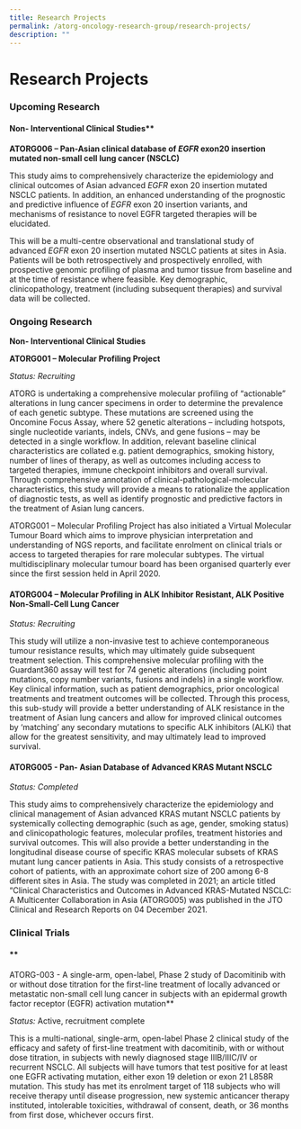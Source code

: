 ```yaml
---
title: Research Projects
permalink: /atorg-oncology-research-group/research-projects/
description: ""
---
```

**Research Projects**
=====================

### Upcoming Research


#### Non- Interventional Clinical Studies**

**ATORG006 – Pan-Asian clinical database of _EGFR_ exon20 insertion mutated non-small cell lung cancer (NSCLC)**

This study aims to comprehensively characterize the epidemiology and clinical outcomes of Asian advanced _EGFR_ exon 20 insertion mutated NSCLC patients. In addition, an enhanced understanding of the prognostic and predictive influence of _EGFR_ exon 20 insertion variants, and mechanisms of resistance to novel EGFR targeted therapies will be elucidated.

This will be a multi-centre observational and translational study of advanced _EGFR_ exon 20 insertion mutated NSCLC patients at sites in Asia. Patients will be both retrospectively and prospectively enrolled, with prospective genomic profiling of plasma and tumor tissue from baseline and at the time of resistance where feasible. Key demographic, clinicopathology, treatment (including subsequent therapies) and survival data will be collected.

###  Ongoing Research

**Non- Interventional Clinical Studies**

**ATORG001 – Molecular Profiling Project**

_Status: Recruiting_

ATORG is undertaking a comprehensive molecular profiling of “actionable” alterations in lung cancer specimens in order to determine the prevalence of each genetic subtype. These mutations are screened using the Oncomine Focus Assay, where 52 genetic alterations – including hotspots, single nucleotide variants, indels, CNVs, and gene fusions – may be detected in a single workflow. In addition, relevant baseline clinical characteristics are collated e.g. patient demographics, smoking history, number of lines of therapy, as well as outcomes including access to targeted therapies, immune checkpoint inhibitors and overall survival. Through comprehensive annotation of clinical-pathological-molecular characteristics, this study will provide a means to rationalize the application of diagnostic tests, as well as identify prognostic and predictive factors in the treatment of Asian lung cancers.

ATORG001 – Molecular Profiling Project has also initiated a Virtual Molecular Tumour Board which aims to improve physician interpretation and understanding of NGS reports, and facilitate enrolment on clinical trials or access to targeted therapies for rare molecular subtypes. The virtual multidisciplinary molecular tumour board has been organised quarterly ever since the first session held in April 2020.

#### **ATORG004 – Molecular Profiling in ALK Inhibitor Resistant, ALK Positive Non-Small-Cell Lung Cancer**

_Status: Recruiting_

This study will utilize a non-invasive test to achieve contemporaneous tumour resistance results, which may ultimately guide subsequent treatment selection. This comprehensive molecular profiling with the Guardant360 assay will test for 74 genetic alterations (including point mutations, copy number variants, fusions and indels) in a single workflow. Key clinical information, such as patient demographics, prior oncological treatments and treatment outcomes will be collected. Through this process, this sub-study will provide a better understanding of ALK resistance in the treatment of Asian lung cancers and allow for improved clinical outcomes by ‘matching’ any secondary mutations to specific ALK inhibitors (ALKi) that allow for the greatest sensitivity, and may ultimately lead to improved survival.

#### **ATORG005 - Pan- Asian Database of Advanced KRAS Mutant NSCLC**

_Status: Completed_

This study aims to comprehensively characterize the epidemiology and clinical management of Asian advanced KRAS mutant NSCLC patients by systemically collecting demographic (such as age, gender, smoking status) and clinicopathologic features, molecular profiles, treatment histories and survival outcomes. This will also provide a better understanding in the longitudinal disease course of specific KRAS molecular subsets of KRAS mutant lung cancer patients in Asia. This study consists of a retrospective cohort of patients, with an approximate cohort size of 200 among 6-8 different sites in Asia. The study was completed in 2021; an article titled “Clinical Characteristics and Outcomes in Advanced KRAS-Mutated NSCLC: A Multicenter Collaboration in Asia (ATORG005) was published in the JTO Clinical and Research Reports on 04 December 2021.

### **Clinical Trials**

#### **  
ATORG-003 - A single-arm, open-label, Phase 2 study of Dacomitinib with or without dose titration for the first-line treatment of locally advanced or metastatic non-small cell lung cancer in subjects with an epidermal growth factor receptor (EGFR) activation mutation**

_Status:_ Active, recruitment complete

This is a multi-national, single-arm, open-label Phase 2 clinical study of the efficacy and safety of first-line treatment with dacomitinib, with or without dose titration, in subjects with newly diagnosed stage IIIB/IIIC/IV or recurrent NSCLC. All subjects will have tumors that test positive for at least one EGFR activating mutation, either exon 19 deletion or exon 21 L858R mutation. This study has met its enrolment target of 118 subjects who will receive therapy until disease progression, new systemic anticancer therapy instituted, intolerable toxicities, withdrawal of consent, death, or 36 months from first dose, whichever occurs first.